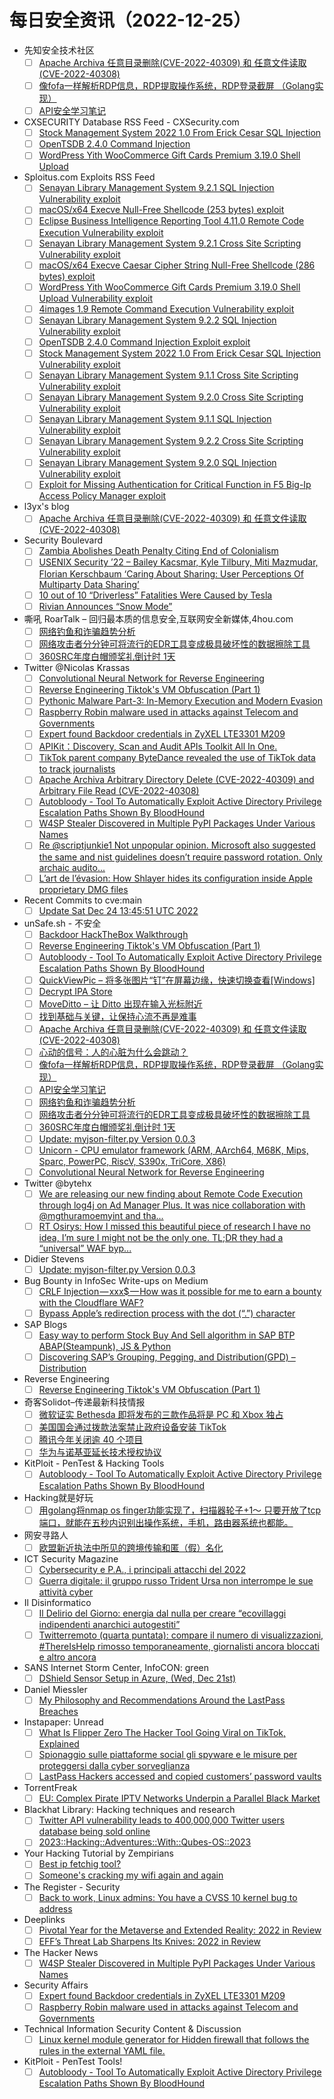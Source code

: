 # 每日安全资讯（2022-12-25）

- 先知安全技术社区
  - [ ] [Apache Archiva 任意目录删除(CVE-2022-40309) 和 任意文件读取(CVE-2022-40308)](https://xz.aliyun.com/t/11979)
  - [ ] [像fofa一样解析RDP信息，RDP提取操作系统，RDP登录截屏 （Golang实现）](https://xz.aliyun.com/t/11978)
  - [ ] [API安全学习笔记](https://xz.aliyun.com/t/11977)
- CXSECURITY Database RSS Feed - CXSecurity.com
  - [ ] [Stock Management System 2022 1.0 From Erick Cesar SQL Injection](https://cxsecurity.com/issue/WLB-2022120045)
  - [ ] [OpenTSDB 2.4.0 Command Injection](https://cxsecurity.com/issue/WLB-2022120044)
  - [ ] [WordPress Yith WooCommerce Gift Cards Premium 3.19.0 Shell Upload](https://cxsecurity.com/issue/WLB-2022120043)
- Sploitus.com Exploits RSS Feed
  - [ ] [Senayan Library Management System 9.2.1 SQL Injection Vulnerability exploit](https://sploitus.com/exploit?id=1337DAY-ID-38119&utm_source=rss&utm_medium=rss)
  - [ ] [macOS/x64 Execve Null-Free Shellcode (253 bytes) exploit](https://sploitus.com/exploit?id=1337DAY-ID-38121&utm_source=rss&utm_medium=rss)
  - [ ] [Eclipse Business Intelligence Reporting Tool 4.11.0 Remote Code Execution Vulnerability exploit](https://sploitus.com/exploit?id=1337DAY-ID-38125&utm_source=rss&utm_medium=rss)
  - [ ] [Senayan Library Management System 9.2.1 Cross Site Scripting Vulnerability exploit](https://sploitus.com/exploit?id=1337DAY-ID-38118&utm_source=rss&utm_medium=rss)
  - [ ] [macOS/x64 Execve Caesar Cipher String Null-Free Shellcode (286 bytes) exploit](https://sploitus.com/exploit?id=1337DAY-ID-38122&utm_source=rss&utm_medium=rss)
  - [ ] [WordPress Yith WooCommerce Gift Cards Premium 3.19.0 Shell Upload Vulnerability exploit](https://sploitus.com/exploit?id=1337DAY-ID-38127&utm_source=rss&utm_medium=rss)
  - [ ] [4images 1.9 Remote Command Execution Vulnerability exploit](https://sploitus.com/exploit?id=1337DAY-ID-38123&utm_source=rss&utm_medium=rss)
  - [ ] [Senayan Library Management System 9.2.2 SQL Injection Vulnerability exploit](https://sploitus.com/exploit?id=1337DAY-ID-38120&utm_source=rss&utm_medium=rss)
  - [ ] [OpenTSDB 2.4.0 Command Injection Exploit exploit](https://sploitus.com/exploit?id=1337DAY-ID-38128&utm_source=rss&utm_medium=rss)
  - [ ] [Stock Management System 2022 1.0 From Erick Cesar SQL Injection Vulnerability exploit](https://sploitus.com/exploit?id=1337DAY-ID-38126&utm_source=rss&utm_medium=rss)
  - [ ] [Senayan Library Management System 9.1.1 Cross Site Scripting Vulnerability exploit](https://sploitus.com/exploit?id=1337DAY-ID-38115&utm_source=rss&utm_medium=rss)
  - [ ] [Senayan Library Management System 9.2.0 Cross Site Scripting Vulnerability exploit](https://sploitus.com/exploit?id=1337DAY-ID-38116&utm_source=rss&utm_medium=rss)
  - [ ] [Senayan Library Management System 9.1.1 SQL Injection Vulnerability exploit](https://sploitus.com/exploit?id=1337DAY-ID-38114&utm_source=rss&utm_medium=rss)
  - [ ] [Senayan Library Management System 9.2.2 Cross Site Scripting Vulnerability exploit](https://sploitus.com/exploit?id=1337DAY-ID-38124&utm_source=rss&utm_medium=rss)
  - [ ] [Senayan Library Management System 9.2.0 SQL Injection Vulnerability exploit](https://sploitus.com/exploit?id=1337DAY-ID-38117&utm_source=rss&utm_medium=rss)
  - [ ] [Exploit for Missing Authentication for Critical Function in F5 Big-Ip Access Policy Manager exploit](https://sploitus.com/exploit?id=E2690F56-34D9-5735-A733-8193CE2B6DBE&utm_source=rss&utm_medium=rss)
- l3yx's blog
  - [ ] [Apache Archiva 任意目录删除(CVE-2022-40309) 和 任意文件读取(CVE-2022-40308)](https://l3yx.github.io/2022/12/24/Apache-Archiva-%E4%BB%BB%E6%84%8F%E7%9B%AE%E5%BD%95%E5%88%A0%E9%99%A4-CVE-2022-40309-%E5%92%8C-%E4%BB%BB%E6%84%8F%E6%96%87%E4%BB%B6%E8%AF%BB%E5%8F%96-CVE-2022-40308/)
- Security Boulevard
  - [ ] [Zambia Abolishes Death Penalty Citing End of Colonialism](https://securityboulevard.com/2022/12/zambia-abolishes-death-penalty-citing-end-of-colonialism/)
  - [ ] [USENIX Security ’22 – Bailey Kacsmar, Kyle Tilbury, Miti Mazmudar, Florian Kerschbaum ‘Caring About Sharing: User Perceptions Of Multiparty Data Sharing’](https://securityboulevard.com/2022/12/usenix-security-22-bailey-kacsmar-kyle-tilbury-miti-mazmudar-florian-kerschbaum-caring-about-sharing-user-perceptions-of-multiparty-data-sharing/)
  - [ ] [10 out of 10 “Driverless” Fatalities Were Caused by Tesla](https://securityboulevard.com/2022/12/10-out-of-10-driverless-fatalities-were-caused-by-tesla/)
  - [ ] [Rivian Announces “Snow Mode”](https://securityboulevard.com/2022/12/rivian-announces-snow-mode/)
- 嘶吼 RoarTalk – 回归最本质的信息安全,互联网安全新媒体,4hou.com
  - [ ] [网络钓鱼和诈骗趋势分析](https://www.4hou.com/posts/ykj6)
  - [ ] [网络攻击者分分钟可将流行的EDR工具变成极具破坏性的数据擦除工具](https://www.4hou.com/posts/oJ1Y)
  - [ ] [360SRC年度白帽颁奖礼倒计时 1天](https://www.4hou.com/posts/4KB7)
- Twitter @Nicolas Krassas
  - [ ] [Convolutional Neural Network for Reverse Engineering](https://twitter.com/Dinosn/status/1606724740408029184)
  - [ ] [Reverse Engineering Tiktok's VM Obfuscation (Part 1)](https://twitter.com/Dinosn/status/1606724711815479296)
  - [ ] [Pythonic Malware Part-3: In-Memory Execution and Modern Evasion](https://twitter.com/Dinosn/status/1606709123399172096)
  - [ ] [Raspberry Robin malware used in attacks against Telecom and Governments](https://twitter.com/Dinosn/status/1606708841235750912)
  - [ ] [Expert found Backdoor credentials in ZyXEL LTE3301 M209](https://twitter.com/Dinosn/status/1606708802413273094)
  - [ ] [APIKit：Discovery, Scan and Audit APIs Toolkit All In One.](https://twitter.com/Dinosn/status/1606648865809219586)
  - [ ] [TikTok parent company ByteDance revealed the use of TikTok data to track journalists](https://twitter.com/Dinosn/status/1606648225267605505)
  - [ ] [Apache Archiva Arbitrary Directory Delete (CVE-2022-40309) and Arbitrary File Read (CVE-2022-40308)](https://twitter.com/Dinosn/status/1606648180606734337)
  - [ ] [Autobloody - Tool To Automatically Exploit Active Directory Privilege Escalation Paths Shown By BloodHound](https://twitter.com/Dinosn/status/1606647822035652610)
  - [ ] [W4SP Stealer Discovered in Multiple PyPI Packages Under Various Names](https://twitter.com/Dinosn/status/1606647794646786051)
  - [ ] [Re @scriptjunkie1 Not unpopular opinion. Microsoft also suggested the same and nist guidelines doesn’t require password rotation. Only archaic audito...](https://twitter.com/Dinosn/status/1606604273873260544)
  - [ ] [L’art de l’évasion: How Shlayer hides its configuration inside Apple proprietary DMG files](https://twitter.com/Dinosn/status/1606546826005516292)
- Recent Commits to cve:main
  - [ ] [Update Sat Dec 24 13:45:51 UTC 2022](https://github.com/trickest/cve/commit/2bc7f779f06eccf56574370c16e735b9b6302c3e)
- unSafe.sh - 不安全
  - [ ] [Backdoor HackTheBox Walkthrough](https://buaq.net/go-141277.html)
  - [ ] [Reverse Engineering Tiktok's VM Obfuscation (Part 1)](https://buaq.net/go-141281.html)
  - [ ] [Autobloody - Tool To Automatically Exploit Active Directory Privilege Escalation Paths Shown By BloodHound](https://buaq.net/go-141265.html)
  - [ ] [QuickViewPic – 将多张图片“钉”在屏幕边缘，快速切换查看[Windows]](https://buaq.net/go-141263.html)
  - [ ] [Decrypt IPA Store](https://buaq.net/go-141261.html)
  - [ ] [MoveDitto – 让 Ditto 出现在输入光标附近](https://buaq.net/go-141264.html)
  - [ ] [找到基础与关键，让保持心流不再是难事](https://buaq.net/go-141267.html)
  - [ ] [Apache Archiva 任意目录删除(CVE-2022-40309) 和 任意文件读取(CVE-2022-40308)](https://buaq.net/go-141257.html)
  - [ ] [心动的信号：人的心脏为什么会跳动？​](https://buaq.net/go-141249.html)
  - [ ] [像fofa一样解析RDP信息，RDP提取操作系统，RDP登录截屏 （Golang实现）](https://buaq.net/go-141258.html)
  - [ ] [API安全学习笔记](https://buaq.net/go-141259.html)
  - [ ] [网络钓鱼和诈骗趋势分析](https://buaq.net/go-141239.html)
  - [ ] [网络攻击者分分钟可将流行的EDR工具变成极具破坏性的数据擦除工具](https://buaq.net/go-141240.html)
  - [ ] [360SRC年度白帽颁奖礼倒计时 1天](https://buaq.net/go-141229.html)
  - [ ] [Update: myjson-filter.py Version 0.0.3](https://buaq.net/go-141216.html)
  - [ ] [Unicorn - CPU emulator framework (ARM, AArch64, M68K, Mips, Sparc, PowerPC, RiscV, S390x, TriCore, X86)](https://buaq.net/go-141206.html)
  - [ ] [Convolutional Neural Network for Reverse Engineering](https://buaq.net/go-141199.html)
- Twitter @bytehx
  - [ ] [We are releasing our new finding about Remote Code Execution through log4j on Ad Manager Plus. It was nice collaboration with @mgthuramoemyint and tha...](https://twitter.com/bytehx343/status/1606658410258509824)
  - [ ] [RT Osirys: How I missed this beautiful piece of research I have no idea, I’m sure I might not be the only one. TL;DR they had a “universal” WAF byp...](https://twitter.com/osiryszzz/status/1606470124344856576)
- Didier Stevens
  - [ ] [Update: myjson-filter.py Version 0.0.3](https://blog.didierstevens.com/2022/12/24/update-myjson-filter-py-version-0-0-3/)
- Bug Bounty in InfoSec Write-ups on Medium
  - [ ] [CRLF Injection — xxx$ — How was it possible for me to earn a bounty with the Cloudflare WAF?](https://infosecwriteups.com/crlf-injection-xxx-how-was-it-possible-for-me-to-earn-a-bounty-with-the-cloudflare-waf-f581506f97f5?source=rss----7b722bfd1b8d--bug_bounty)
  - [ ] [Bypass Apple’s redirection process with the dot (“.”) character](https://infosecwriteups.com/bypass-apples-redirection-process-with-the-dot-character-c47d40537202?source=rss----7b722bfd1b8d--bug_bounty)
- SAP Blogs
  - [ ] [Easy way to perform Stock Buy And Sell algorithm in SAP BTP ABAP(Steampunk), JS & Python](https://blogs.sap.com/2022/12/24/easy-way-to-perform-stock-buy-and-sell-algorithm-in-sap-btp-abapsteampunk-js-python/)
  - [ ] [Discovering SAP’s Grouping, Pegging, and Distribution(GPD) – Distribution](https://blogs.sap.com/2022/12/24/discovering-saps-grouping-pegging-and-distributiongpd-distribution/)
- Reverse Engineering
  - [ ] [Reverse Engineering Tiktok's VM Obfuscation (Part 1)](https://www.reddit.com/r/ReverseEngineering/comments/zubos7/reverse_engineering_tiktoks_vm_obfuscation_part_1/)
- 奇客Solidot–传递最新科技情报
  - [ ] [微软证实 Bethesda 即将发布的三款作品将是 PC 和 Xbox 独占](https://www.solidot.org/story?sid=73750)
  - [ ] [美国国会通过拨款法案禁止政府设备安装 TikTok](https://www.solidot.org/story?sid=73749)
  - [ ] [腾讯今年关闭逾 40 个项目](https://www.solidot.org/story?sid=73748)
  - [ ] [华为与诺基亚延长技术授权协议](https://www.solidot.org/story?sid=73747)
- KitPloit - PenTest & Hacking Tools
  - [ ] [Autobloody - Tool To Automatically Exploit Active Directory Privilege Escalation Paths Shown By BloodHound](http://www.kitploit.com/2022/12/autobloody-tool-to-automatically.html)
- Hacking就是好玩
  - [ ] [用golang将nmap os finger功能实现了，扫描器轮子+1～ 只要开放了tcp端口，就能在五秒内识别出操作系统，手机，路由器系统也都能。](https://mp.weixin.qq.com/s?__biz=MzU2NzcwNTY3Mg==&mid=2247484628&idx=1&sn=bc49ebef8e160a51cd7eee0020dd27b9&chksm=fc986df3cbefe4e54c3deeb1648e31aa81a69d55109ff74944a9d71ad679ef0cdda8ed82fb07&scene=58&subscene=0#rd)
- 网安寻路人
  - [ ] [欧盟新近执法中所见的跨境传输和匿（假）名化](https://mp.weixin.qq.com/s?__biz=MzIxODM0NDU4MQ==&mid=2247497582&idx=1&sn=283a8cce070763340d46579117f5de5a&chksm=97e94a84a09ec392b71f52c753314ff7211bccb0959f014159ab27f24353945ed32fc60a3684&scene=58&subscene=0#rd)
- ICT Security Magazine
  - [ ] [Cybersecurity e P.A., i principali attacchi del 2022](https://www.ictsecuritymagazine.com/notizie/cybersecurity-e-p-a-i-principali-attacchi-del-2022/)
  - [ ] [Guerra digitale: il gruppo russo Trident Ursa non interrompe le sue attività cyber](https://www.ictsecuritymagazine.com/notizie/guerra-digitale-il-gruppo-russo-trident-ursa-non-interrompe-le-sue-attivita-cyber/)
- Il Disinformatico
  - [ ] [Il Delirio del Giorno: energia dal nulla per creare “ecovillaggi indipendenti anarchici autogestiti”](http://attivissimo.blogspot.com/2022/12/il-delirio-del-giorno-energia-dal-nulla.html)
  - [ ] [Twitterremoto (quarta puntata): compare il numero di visualizzazioni, #ThereIsHelp rimosso temporaneamente, giornalisti ancora bloccati e altro ancora](http://attivissimo.blogspot.com/2022/12/twitterremoto-quarta-puntata-compare-il.html)
- SANS Internet Storm Center, InfoCON: green
  - [ ] [DShield Sensor Setup in Azure, (Wed, Dec 21st)](https://isc.sans.edu/diary/rss/29370)
- Daniel Miessler
  - [ ] [My Philosophy and Recommendations Around the LastPass Breaches](https://danielmiessler.com/blog/my-philosophy-and-recommendations-around-the-lastpass-breaches/)
- Instapaper: Unread
  - [ ] [What Is Flipper Zero The Hacker Tool Going Viral on TikTok, Explained](https://www.wired.com/story/what-is-flipper-zero-tiktok/)
  - [ ] [Spionaggio sulle piattaforme social gli spyware e le misure per proteggersi dalla cyber sorveglianza](https://www.cybersecurity360.it/nuove-minacce/spionaggio-sulle-piattaforme-social-gli-spyware-e-le-misure-per-proteggersi-dalla-cyber-sorveglianza/)
  - [ ] [LastPass Hackers accessed and copied customers’ password vaults](https://www-therecord.recfut.com/lastpass-hackers-accessed-and-copied-customers-password-vaults/)
- TorrentFreak
  - [ ] [EU: Complex Pirate IPTV Networks Underpin a Parallel Black Market](https://torrentfreak.com/eu-complex-pirate-iptv-networks-underpin-a-parallel-black-market-221224/)
- Blackhat Library: Hacking techniques and research
  - [ ] [Twitter API vulnerability leads to 400,000,000 Twitter users database being sold online](https://www.reddit.com/r/blackhat/comments/zudbyd/twitter_api_vulnerability_leads_to_400000000/)
  - [ ] [2023::Hacking::Adventures::With::Qubes-OS::2023](https://www.reddit.com/r/blackhat/comments/ztwx1o/2023hackingadventureswithqubesos2023/)
- Your Hacking Tutorial by Zempirians
  - [ ] [Best ip fetchig tool?](https://www.reddit.com/r/HowToHack/comments/zu8g92/best_ip_fetchig_tool/)
  - [ ] [Someone's cracking my wifi again and again](https://www.reddit.com/r/HowToHack/comments/zucvce/someones_cracking_my_wifi_again_and_again/)
- The Register - Security
  - [ ] [Back to work, Linux admins: You have a CVSS 10 kernel bug to address](https://go.theregister.com/feed/www.theregister.com/2022/12/24/back_to_work_linux_admins/)
- Deeplinks
  - [ ] [Pivotal Year for the Metaverse and Extended Reality: 2022 in Review](https://www.eff.org/deeplinks/2022/12/pivotal-year-metaverse-and-extended-reality)
  - [ ] [EFF’s Threat Lab Sharpens Its Knives: 2022 in Review](https://www.eff.org/deeplinks/2022/12/threat-lab-2022-year-review)
- The Hacker News
  - [ ] [W4SP Stealer Discovered in Multiple PyPI Packages Under Various Names](https://thehackernews.com/2022/12/w4sp-stealer-discovered-in-multiple.html)
- Security Affairs
  - [ ] [Expert found Backdoor credentials in ZyXEL LTE3301 M209](https://securityaffairs.co/wordpress/139974/hacking/backdoor-credentials-zyxel-lte3301-m209.html)
  - [ ] [Raspberry Robin malware used in attacks against Telecom and Governments](https://securityaffairs.co/wordpress/139964/breaking-news/raspberry-robin-targets-telecom-governments.html)
- Technical Information Security Content & Discussion
  - [ ] [Linux kernel module generator for Hidden firewall that follows the rules in the external YAML file.](https://www.reddit.com/r/netsec/comments/zu3i3c/linux_kernel_module_generator_for_hidden_firewall/)
- KitPloit - PenTest Tools!
  - [ ] [Autobloody - Tool To Automatically Exploit Active Directory Privilege Escalation Paths Shown By BloodHound](http://www.kitploit.com/2022/12/autobloody-tool-to-automatically.html)
